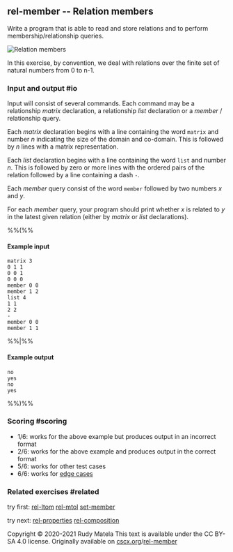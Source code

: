 rel-member -- Relation members
------------------------------

Write a program that is able to read and store relations
and to perform membership/relationship queries.

![Relation members](/rel-member.svg)

In this exercise, by convention,
we deal with relations over
the finite set of natural numbers from 0 to n-1.


### Input and output  #io

Input will consist of several commands.
Each command may be a relationship _matrix_ declaration,
a relationship _list_ declaration
or a *member* / relationship query.

Each _matrix_ declaration begins with a line
containing the word `matrix` and number _n_
indicating the size of the domain and co-domain.
This is followed by _n_ lines with a matrix representation.

Each _list_ declaration begins with a line
containing the word `list` and number _n_.
This is followed by zero or more lines
with the ordered pairs of the relation
followed by a line containing a dash `-`.

Each _member_ query consist of the word `member` followed by
two numbers _x_ and _y_.

For each _member_ query,
your program should print whether _x_ is related to _y_
in the latest given relation
(either by _matrix_ or _list_ declarations).


%%(%%

#### Example input

	matrix 3
	0 1 1
	0 0 1
	0 0 0
	member 0 0
	member 1 2
	list 4
	1 1
	2 2
	-
	member 0 0
	member 1 1

%%|%%

#### Example output

	no
	yes
	no
	yes

%%)%%


### Scoring  #scoring

* 1/6: works for the above example but produces output in an incorrect format
* 2/6: works for the above example and produces output in the correct format
* 5/6: works for other test cases
* 6/6: works for [edge cases](https://cscx.org/faq#edge-cases)


### Related exercises  #related

try first: [rel-ltom](/rel-ltom) [rel-mtol](/rel-mtol) [set-member](/set-member)

try next: [rel-properties](/rel-properties) [rel-composition](/rel-composition)


Copyright © 2020-2021  Rudy Matela
This text is available under the CC BY-SA 4.0 license.
Originally available on [cscx.org](https://cscx.org)/[rel-member](https://cscx.org/rel-member)

